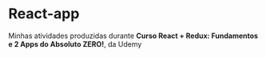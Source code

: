 <h1>React-app</h1>
<p>Minhas atividades produzidas durante <strong>Curso React + Redux: Fundamentos e 2 Apps do Absoluto ZERO!</strong>, da Udemy<p>